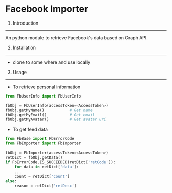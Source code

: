 Facebook Importer
====================

1. Introduction
---------------------
An python module to retrieve Facebook's data based on Graph API.

2. Installation
---------------------
- clone to some where and use locally


3. Usage
---------------------
- To retrieve personal information
```python
from FbUserInfo import FbUserInfo

fbObj = FbUserInfo(accessToken=<AccessToken>)
fbObj.getMyName()		    # Get name
fbObj.getMyEmail()		    # Get email
fbObj.getMyAvatar()		    # Get avatar uri
```

- To get feed data

```python
from FbBase import FbErrorCode
from FbImporter import FbImporter

fbObj = FbImporter(accessToken=<AccessToken>)
retDict = fbObj.getData()
if FbErrorCode.IS_SUCCEEDED(retDict['retCode']):
    for data in retDict['data']:
	...
    count = retDict['count']
else:
    reason = retDict['retDesc']
```

